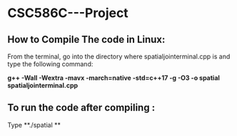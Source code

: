 # CSC586C---Project

## How to Compile The code in Linux:

From the terminal, go into the directory where spatialjointerminal.cpp is and type the following command:

**g++ -Wall -Wextra -mavx -march=native -std=c++17 -g -O3 -o spatial spatialjointerminal.cpp**


## To run the code after compiling :

Type **./spatial **
